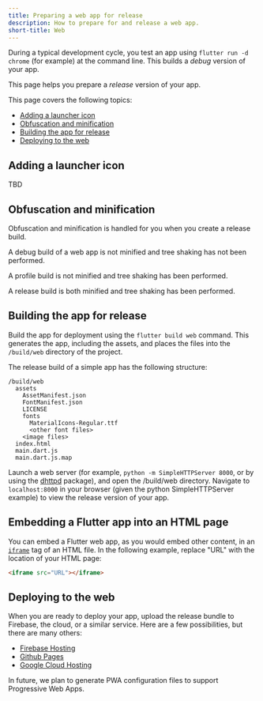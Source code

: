 ```yaml
---
title: Preparing a web app for release
description: How to prepare for and release a web app.
short-title: Web
---
```


During a typical development cycle,
you test an app using `flutter run -d chrome`
(for example) at the command line.
This builds a _debug_ version of your app.

This page helps you prepare a _release_ version
of your app.

This page covers the following topics:

* [Adding a launcher icon](#adding-a-launcher-icon)
* [Obfuscation and minification](#obfuscation-and-minification)
* [Building the app for release](#building-the-app-for-release)
* [Deploying to the web](#deploying-to-the-web)

## Adding a launcher icon

TBD

## Obfuscation and minification

Obfuscation and minification is handled for you when you
create a release build.

A debug build of a web app is not minified and
tree shaking has not been performed.

A profile build is not minified and tree shaking
has been performed.

A release build is both minified and tree shaking
has been performed.

## Building the app for release

Build the app for deployment using the
`flutter build web` command.
This generates the app, including the assets,
and places the files into the `/build/web`
directory of the project.

The release build of a simple app has the
following structure:

```none
/build/web
  assets
    AssetManifest.json
    FontManifest.json
    LICENSE
    fonts
      MaterialIcons-Regular.ttf
      <other font files>
    <image files>
  index.html
  main.dart.js
  main.dart.js.map
```

Launch a web server (for example,
`python -m SimpleHTTPServer 8000`,
or by using the [dhttpd][] package),
and open the /build/web directory. Navigate to
`localhost:8000` in your browser
(given the python SimpleHTTPServer example)
to view the release version of your app.

## Embedding a Flutter app into an HTML page

You can embed a Flutter web app,
as you would embed other content,
in an [`iframe`][] tag of an HTML file.
In the following example, replace "URL"
with the location of your HTML page:

```html
<iframe src="URL"></iframe>
```

## Deploying to the web

When you are ready to deploy your app,
upload the release bundle
to Firebase, the cloud, or a similar service.
Here are a few possibilities, but there are
many others:

* [Firebase Hosting][]
* [Github Pages][]
* [Google Cloud Hosting][]

In future, we plan to generate PWA configuration files
to support Progressive Web Apps.

[dhttpd]: {{site.pub}}/packages/dhttpd
[Firebase Hosting]: https://firebase.google.com/docs/hosting
[GitHub Pages]: https://pages.github.com/
[Google Cloud Hosting]: https://cloud.google.com/solutions/smb/web-hosting/
[`iframe`]: https://html.com/tags/iframe/

